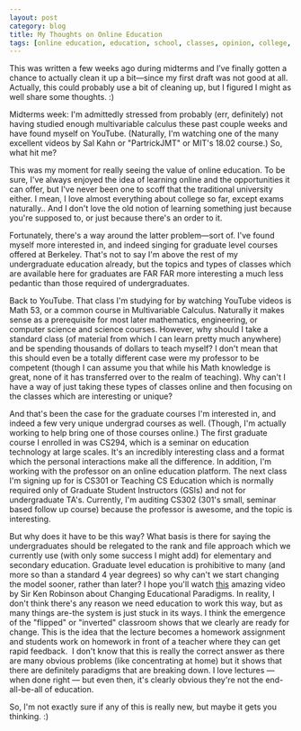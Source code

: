 ```yaml
---
layout: post
category: blog
title: My Thoughts on Online Education
tags: [online education, education, school, classes, opinion, college, blog]
---
```


This was written a few weeks ago during midterms and I’ve finally gotten a chance to actually clean it up a bit—since my first draft was not good at all. Actually, this could probably use a bit of cleaning up, but I figured I might as well share some thoughts. :)


Midterms week: I'm admittedly stressed from probably (err, definitely) not having studied enough multivariable calculus these past couple weeks and have found myself on YouTube. (Naturally, I'm watching one of the many excellent videos by Sal Kahn or "PartrickJMT" or MIT's 18.02 course.) So, what hit me?



This was my moment for really seeing the value of online education. To be sure, I've always enjoyed the idea of learning online and the opportunities it can offer, but I've never been one to scoff that the traditional university either. I mean, I love almost everything about college so far, except exams naturally.. And I don't love the old notion of learning something just because you're supposed to, or just because there's an order to it.


Fortunately, there's a way around the latter problem—sort of. I've found myself more interested in, and indeed singing for graduate level courses offered at Berkeley. That's not to say I'm above the rest of my undergraduate education already, but the topics and types of classes which are available here for graduates are FAR FAR more interesting a much less pedantic than those required of undergraduates.


Back to YouTube. That class I'm studying for by watching YouTube videos is Math 53, or a common course in Multivariable Calculus. Naturally it makes sense as a prerequisite for most later mathematics, engineering, or computer science and science courses. However, why should I take a standard class (of material from which I can learn pretty much anywhere) and be spending thousands of dollars to teach myself? I don't mean that this should even be a totally different case were my professor to be competent (though I can assume you that while his Math knowledge is great, none of it has transferred over to the realm of teaching). Why can't I have a way of just taking these types of classes online and then focusing on the classes which are interesting or unique?



And that's been the case for the graduate courses I'm interested in, and indeed a few very unique undergrad courses as well. (Though, I'm actually working to help bring one of those courses online.) The first graduate course I enrolled in was CS294, which is a seminar on education technology at large scales. It's an incredibly interesting class and a format which the personal interactions make all the difference. In addition, I'm working with the professor on an online education platform. The next class I'm signing up for is CS301 or Teaching CS Education which is normally required only of Graduate Student Instructors (GSIs) and not for undergraduate TA's. Currently, I'm auditing CS302 (301's small, seminar based follow up course) because the professor is awesome, and the topic is interesting.


But why does it have to be this way? What basis is there for saying the undergraduates should be relegated to the rank and file approach which we currently use (with only some success I might add) for elementary and secondary education. Graduate level education is prohibitive to many (and more so than a standard 4 year degrees) so why can't we start changing the model sooner, rather than later? I hope you'll watch [this](http://www.youtube.com/watch?v=zDZFcDGpL4U) amazing video by Sir Ken Robinson about Changing Educational Paradigms. In reality, I don't think there's any reason we need education to work this way, but as many things are-the system is just stuck in its ways. I think the emergence of the "flipped" or "inverted" classroom shows that we clearly are ready for change. This is the idea that the lecture becomes a homework assignment and students work on homework in front of a teacher where they can get rapid feedback.  I don't know that this is really the correct answer as there are many obvious problems (like concentrating at home) but it shows that there are definitely paradigms that are breaking down. I love lectures — when done right — but even then, it's clearly obvious they're not the end-all-be-all of education.


So, I'm not exactly sure if any of this is really new, but maybe it gets you thinking. :)
